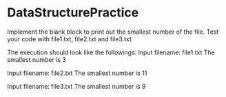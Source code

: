 # DataStructurePractice
Implement the blank block to print out the smallest number of the file.
Test your code with file1.txt, file2.txt and file3.txt 

The execution should look like the followings:
Input filename:  file1.txt
The smallest number is 3

Input filename:  file2.txt
The smallest number is 11

Input filename:  file3.txt
The smallest number is 9

